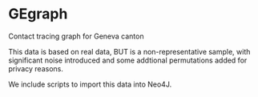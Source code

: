 # GEgraph
Contact tracing graph for Geneva canton

This data is based on real data, BUT is a non-representative sample, with significant noise introduced and some addtional permutations added for privacy reasons.

We include scripts to import this data into Neo4J.
